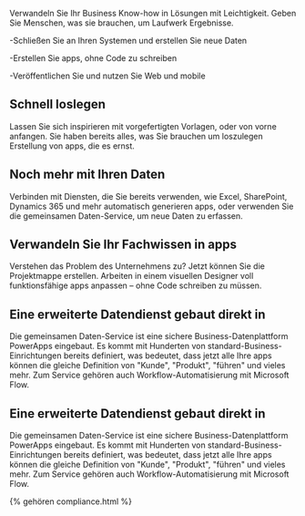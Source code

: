 
Verwandeln Sie Ihr Business Know-how in Lösungen mit Leichtigkeit. Geben Sie Menschen, was sie brauchen, um Laufwerk Ergebnisse.

-Schließen Sie an Ihren Systemen und erstellen Sie neue Daten

-Erstellen Sie apps, ohne Code zu schreiben

-Veröffentlichen Sie und nutzen Sie Web und mobile

## Schnell loslegen
Lassen Sie sich inspirieren mit vorgefertigten Vorlagen, oder von vorne anfangen. Sie haben bereits alles, was Sie brauchen um loszulegen Erstellung von apps, die es ernst.

## Noch mehr mit Ihren Daten
Verbinden mit Diensten, die Sie bereits verwenden, wie Excel, SharePoint, Dynamics 365 und mehr automatisch generieren apps, oder verwenden Sie die gemeinsamen Daten-Service, um neue Daten zu erfassen.

## Verwandeln Sie Ihr Fachwissen in apps
Verstehen das Problem des Unternehmens zu? Jetzt können Sie die Projektmappe erstellen. Arbeiten in einem visuellen Designer voll funktionsfähige apps anpassen – ohne Code schreiben zu müssen.

## Eine erweiterte Datendienst gebaut direkt in
Die gemeinsamen Daten-Service ist eine sichere Business-Datenplattform PowerApps eingebaut. Es kommt mit Hunderten von standard-Business-Einrichtungen bereits definiert, was bedeutet, dass jetzt alle Ihre apps können die gleiche Definition von "Kunde", "Produkt", "führen" und vieles mehr. Zum Service gehören auch Workflow-Automatisierung mit Microsoft Flow.

## Eine erweiterte Datendienst gebaut direkt in
Die gemeinsamen Daten-Service ist eine sichere Business-Datenplattform PowerApps eingebaut. Es kommt mit Hunderten von standard-Business-Einrichtungen bereits definiert, was bedeutet, dass jetzt alle Ihre apps können die gleiche Definition von "Kunde", "Produkt", "führen" und vieles mehr. Zum Service gehören auch Workflow-Automatisierung mit Microsoft Flow.

{% gehören compliance.html %}
